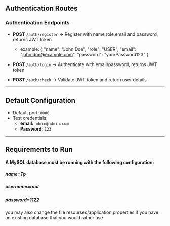 ## Authentication Routes

### Authentication Endpoints
- **POST** `/auth/register` → Register with name,role,email and password, returns JWT token
  - example: {
    "name": "John Doe",
    "role": "USER",
    "email": "john.doe@example.com",
    "password": "yourPassword123"
    }

- **POST** `/auth/login` → Authenticate with email/password, returns JWT token
- **POST** `/auth/check` → Validate JWT token and return user details

---

## Default Configuration
- Default port: `8080`
- Test credentials:
  - **email:** `admin@admin.com`
  - **Password:** `123`

---
## Requirements to Run

   #### A MySQL database must be running with the following configuration:

##### name=Tp
##### username=root
##### password=1122

you may also change the file resourses/application.properties if you have an existing database that you would rather use